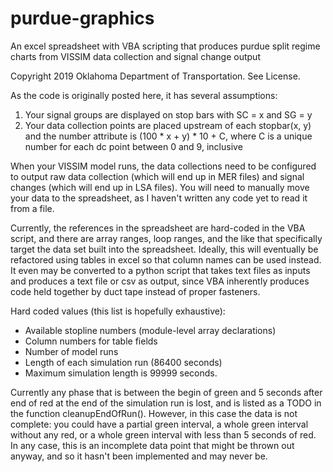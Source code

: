 # purdue-graphics
An excel spreadsheet with VBA scripting that produces purdue split regime charts from VISSIM data collection and signal change output

Copyright 2019 Oklahoma Department of Transportation. See License.

As the code is originally posted here, it has several assumptions:
1. Your signal groups are displayed on stop bars with SC = x and SG = y
2. Your data collection points are placed upstream of each stopbar(x, y) and the number attribute is (100 * x + y) * 10 + C, where C is a unique number for each dc point between 0 and 9, inclusive

When your VISSIM model runs, the data collections need to be configured to output raw data collection (which will end up in MER files) and signal changes (which will end up in LSA files). You will need to manually move your data to the spreadsheet, as I haven't written any code yet to read it from a file. 

Currently, the references in the spreadsheet are hard-coded in the VBA script, and there are array ranges, loop ranges, and the like that specifically target the data set built into the spreadsheet. Ideally, this will eventually be refactored using tables in excel so that column names can be used instead. It even may be converted to a python script that takes text files as inputs and produces a text file or csv as output, since VBA inherently produces code held together by duct tape instead of proper fasteners.

Hard coded values (this list is hopefully exhaustive):
* Available stopline numbers (module-level array declarations)
* Column numbers for table fields
* Number of model runs
* Length of each simulation run (86400 seconds)
* Maximum simulation length is 99999 seconds.

Currently any phase that is between the begin of green and 5 seconds after end of red at the end of the simulation run is lost, and is listed as a TODO in the function cleanupEndOfRun(). However, in this case the data is not complete: you could have a partial green interval, a whole green interval without any red, or a whole green interval with less than 5 seconds of red. In any case, this is an incomplete data point that might be thrown out anyway, and so it hasn't been implemented and may never be.
